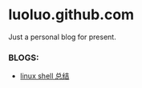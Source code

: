 # luoluo.github.com
Just a personal blog for present.

### BLOGS:


 - [linux shell 总结](https://github.com/luoluo/luoluo.github.com/issues/2)
